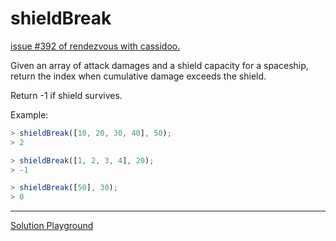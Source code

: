 # shieldBreak

[issue #392 of rendezvous with cassidoo.](https://buttondown.com/cassidoo/archive/the-truth-is-no-one-of-us-can-be-free-until/)

Given an array of attack damages and a shield capacity for a spaceship,
return the index when cumulative damage exceeds the shield.

Return -1 if shield survives.

Example:

```ts
> shieldBreak([10, 20, 30, 40], 50);
> 2

> shieldBreak([1, 2, 3, 4], 20);
> -1

> shieldBreak([50], 30);
> 0
```

---

[Solution Playground](https://tsplay.dev/mpY6xW)
